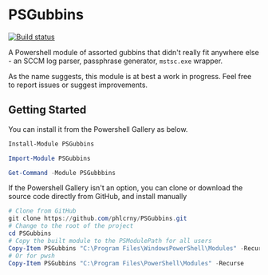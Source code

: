 # PSGubbins

[![Build status](https://ci.appveyor.com/api/projects/status/rb52k80b38domdoi/branch/master?svg=true)](https://ci.appveyor.com/project/Phil84148/psgubbins/branch/master)

A Powershell module of assorted gubbins that didn't really fit anywhere else - an SCCM log parser, passphrase generator, ``mstsc.exe`` wrapper.

As the name suggests, this module is at best a work in progress. Feel free to report issues or suggest improvements.

## Getting Started

You can install it from the Powershell Gallery as below.

```Powershell
Install-Module PSGubbins

Import-Module PSGubbins

Get-Command -Module PSGubbbins
```

If the Powershell Gallery isn't an option, you can clone or download the source code directly from GitHub, and install manually

```Powershell
# Clone from GitHub
git clone https://github.com/phlcrny/PSGubbins.git
# Change to the root of the project
cd PSGubbins
# Copy the built module to the PSModulePath for all users
Copy-Item PSGubbins "C:\Program Files\WindowsPowerShell\Modules" -Recurse
# Or for pwsh
Copy-Item PSGubbins "C:\Program Files\PowerShell\Modules" -Recurse
```
